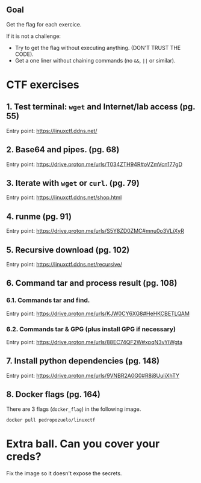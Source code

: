## Goal
Get the flag for each exercice.

If it is not a challenge:
 - Try to get the flag without executing anything. (DON'T TRUST THE CODE).
 - Get a one liner without chaining commands (no `&&`, `||` or similar).

# CTF exercises

## 1. Test terminal: `wget` and Internet/lab access (pg. 55)

Entry point: https://linuxctf.ddns.net/ 

## 2. Base64 and pipes. (pg. 68)

Entry point: https://drive.proton.me/urls/T034ZTH94R#oVZmVcn177gD

## 3. Iterate with `wget` or `curl`. (pg. 79)

Entry point: https://linuxctf.ddns.net/shop.html

## 4. runme (pg. 91)

Entry point: https://drive.proton.me/urls/S5Y8ZD0ZMC#mnu0o3VLiXyR

## 5. Recursive download (pg. 102)
Entry point: https://linuxctf.ddns.net/recursive/

## 6. Command tar and process result (pg. 108)

### 6.1. Commands tar and find.

Entry point: https://drive.proton.me/urls/KJW0CY6XG8#HeHKCBETLQAM

### 6.2. Commands tar & GPG (plus install GPG if necessary)

Entry point: https://drive.proton.me/urls/88EC74QF2W#xpqN3vYIWgta

## 7. Install python dependencies (pg. 148)

Entry point: https://drive.proton.me/urls/9VNBR2A0G0#R8j8UuIiXhTY

## 8. Docker flags (pg. 164)

There are 3 flags (`docker_flag`) in the following image.
```
docker pull pedropozuelo/linuxctf
```

# Extra ball. Can you cover your creds?

Fix the image so it doesn't expose the secrets.

